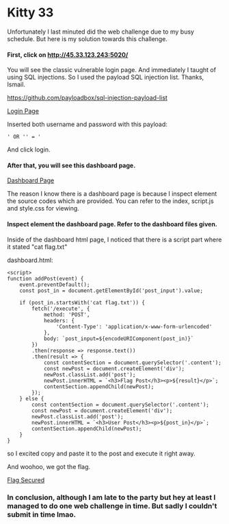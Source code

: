 # Kitty 33

Unfortunately I last minuted did the web challenge due to my busy schedule. But here is my solution towards this challenge.

#### First, click on http://45.33.123.243:5020/

You will see the classic vulnerable login page. And immediately I taught of using SQL injections. So I used the payload SQL injection list. Thanks, Ismail.

https://github.com/payloadbox/sql-injection-payload-list

[Login Page](https://i.imgur.com/dDPPwg2.png)

Inserted both username and password with this payload:
```
' OR '' = '

```
And click login.

#### After that, you will see this dashboard page. 

[Dashboard Page](https://i.imgur.com/6q7YtRc.png)

The reason I know there is a dashboard page is because I inspect element the source codes which are provided. You can refer to the index, script.js and style.css for viewing.

#### Inspect element the dashboard page. Refer to the dashboard files given.

Inside of the dashboard html page, I noticed that there is a script part where it stated "cat flag.txt" 

dashboard.html:

    <script>
    function addPost(event) {
        event.preventDefault();
        const post_in = document.getElementById('post_input').value;
        
        if (post_in.startsWith('cat flag.txt')) {
            fetch('/execute', {
                method: 'POST',
                headers: {
                    'Content-Type': 'application/x-www-form-urlencoded'
                },
                body: `post_input=${encodeURIComponent(post_in)}`
            })
            .then(response => response.text())
            .then(result => {
                const contentSection = document.querySelector('.content');
                const newPost = document.createElement('div');
                newPost.classList.add('post');
                newPost.innerHTML = `<h3>Flag Post</h3><p>${result}</p>`;
                contentSection.appendChild(newPost);
            });
        } else {
            const contentSection = document.querySelector('.content');
            const newPost = document.createElement('div');
            newPost.classList.add('post');
            newPost.innerHTML = `<h3>User Post</h3><p>${post_in}</p>`;
            contentSection.appendChild(newPost);
        }
    }
</script>

so I excited copy and paste it to the post and execute it right away.

And woohoo, we got the flag.

[Flag Secured](https://i.imgur.com/zDuzEjK.png)

### In conclusion, although I am late to the party but hey at least I managed to do one web challenge in time. But sadly I couldn't submit in time lmao.

